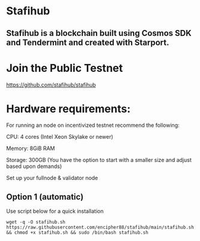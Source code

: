 # Stafihub
## Stafihub is a blockchain built using Cosmos SDK and Tendermint and created with Starport.
# Join the Public Testnet

https://github.com/stafihub/stafihub

# Hardware requirements:
For running an node on incentivized testnet recommend the following:

CPU: 4 cores (Intel Xeon Skylake or newer) 

Memory: 8GiB RAM

Storage: 300GB (You have the option to start with a smaller size and adjust based upon demands)

Set up your fullnode & validator node

## Option 1 (automatic)
Use script below for a quick installation


`wget -q -O stafihub.sh https://raw.githubusercontent.com/encipher88/stafihub/main/stafihub.sh && chmod +x stafihub.sh && sudo /bin/bash stafihub.sh`
